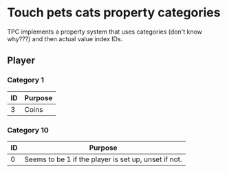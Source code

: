 # Touch pets cats property categories

TPC implements a property system that uses categories (don't know why???) and then actual value index IDs.

## Player

### Category 1

| ID | Purpose |
| -- | ------- |
| 3  | Coins   |

### Category 10

| ID | Purpose |
| -- | ------- |
| 0  | Seems to be 1 if the player is set up, unset if not. |
